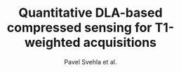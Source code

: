 ---
cat: ciel
subcat: neurophysics
bestof: false
author: Pavel Svehla et al.
title: Quantitative DLA-based compressed sensing for T1-weighted acquisitions
journal: Journal of Magnetic Resonance
year: 2017
type: article
doi: 10.1016/j.jmr.2017.05.002
---